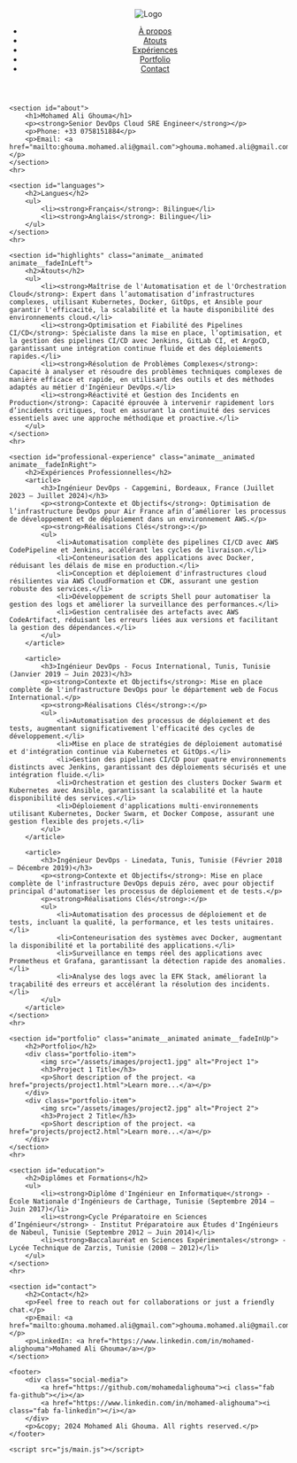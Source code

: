 <!DOCTYPE html>
<html lang="en">
<head>
    <meta charset="UTF-8">
    <meta name="viewport" content="width=device-width, initial-scale=1.0">
    <title>Mohamed Ali Ghouma - DevOps Portfolio</title>
    <link rel="stylesheet" href="css/styles.css">
    <link rel="stylesheet" href="https://cdnjs.cloudflare.com/ajax/libs/animate.css/4.1.1/animate.min.css">
    <script src="https://kit.fontawesome.com/a076d05399.js" crossorigin="anonymous"></script>
</head>
<body>
    <header>
        <div class="logo animate__animated animate__bounceIn">
            <img src="/assets/images/logo.png" alt="Logo">
        </div>
        <nav>
            <ul class="nav-links">
                <li><a href="#about">À propos</a></li>
                <li><a href="#highlights">Atouts</a></li>
                <li><a href="#professional-experience">Expériences</a></li>
                <li><a href="#portfolio">Portfolio</a></li>
                <li><a href="#contact">Contact</a></li>
            </ul>
        </nav>
    </header>

    <section id="about">
        <h1>Mohamed Ali Ghouma</h1>
        <p><strong>Senior DevOps Cloud SRE Engineer</strong></p>
        <p>Phone: +33 0758151884</p>
        <p>Email: <a href="mailto:ghouma.mohamed.ali@gmail.com">ghouma.mohamed.ali@gmail.com</a></p>
    </section>
    <hr>

    <section id="languages">
        <h2>Langues</h2>
        <ul>
            <li><strong>Français</strong>: Bilingue</li>
            <li><strong>Anglais</strong>: Bilingue</li>
        </ul>
    </section>
    <hr>

    <section id="highlights" class="animate__animated animate__fadeInLeft">
        <h2>Atouts</h2>
        <ul>
            <li><strong>Maîtrise de l'Automatisation et de l'Orchestration Cloud</strong>: Expert dans l’automatisation d’infrastructures complexes, utilisant Kubernetes, Docker, GitOps, et Ansible pour garantir l'efficacité, la scalabilité et la haute disponibilité des environnements cloud.</li>
            <li><strong>Optimisation et Fiabilité des Pipelines CI/CD</strong>: Spécialiste dans la mise en place, l’optimisation, et la gestion des pipelines CI/CD avec Jenkins, GitLab CI, et ArgoCD, garantissant une intégration continue fluide et des déploiements rapides.</li>
            <li><strong>Résolution de Problèmes Complexes</strong>: Capacité à analyser et résoudre des problèmes techniques complexes de manière efficace et rapide, en utilisant des outils et des méthodes adaptés au métier d'Ingénieur DevOps.</li>
            <li><strong>Réactivité et Gestion des Incidents en Production</strong>: Capacité éprouvée à intervenir rapidement lors d’incidents critiques, tout en assurant la continuité des services essentiels avec une approche méthodique et proactive.</li>
        </ul>
    </section>
    <hr>

    <section id="professional-experience" class="animate__animated animate__fadeInRight">
        <h2>Expériences Professionnelles</h2>
        <article>
            <h3>Ingénieur DevOps - Capgemini, Bordeaux, France (Juillet 2023 – Juillet 2024)</h3>
            <p><strong>Contexte et Objectifs</strong>: Optimisation de l’infrastructure DevOps pour Air France afin d’améliorer les processus de développement et de déploiement dans un environnement AWS.</p>
            <p><strong>Réalisations Clés</strong>:</p>
            <ul>
                <li>Automatisation complète des pipelines CI/CD avec AWS CodePipeline et Jenkins, accélérant les cycles de livraison.</li>
                <li>Conteneurisation des applications avec Docker, réduisant les délais de mise en production.</li>
                <li>Conception et déploiement d'infrastructures cloud résilientes via AWS CloudFormation et CDK, assurant une gestion robuste des services.</li>
                <li>Développement de scripts Shell pour automatiser la gestion des logs et améliorer la surveillance des performances.</li>
                <li>Gestion centralisée des artefacts avec AWS CodeArtifact, réduisant les erreurs liées aux versions et facilitant la gestion des dépendances.</li>
            </ul>
        </article>

        <article>
            <h3>Ingénieur DevOps - Focus International, Tunis, Tunisie (Janvier 2019 – Juin 2023)</h3>
            <p><strong>Contexte et Objectifs</strong>: Mise en place complète de l'infrastructure DevOps pour le département web de Focus International.</p>
            <p><strong>Réalisations Clés</strong>:</p>
            <ul>
                <li>Automatisation des processus de déploiement et des tests, augmentant significativement l'efficacité des cycles de développement.</li>
                <li>Mise en place de stratégies de déploiement automatisé et d'intégration continue via Kubernetes et GitOps.</li>
                <li>Gestion des pipelines CI/CD pour quatre environnements distincts avec Jenkins, garantissant des déploiements sécurisés et une intégration fluide.</li>
                <li>Orchestration et gestion des clusters Docker Swarm et Kubernetes avec Ansible, garantissant la scalabilité et la haute disponibilité des services.</li>
                <li>Déploiement d'applications multi-environnements utilisant Kubernetes, Docker Swarm, et Docker Compose, assurant une gestion flexible des projets.</li>
            </ul>
        </article>

        <article>
            <h3>Ingénieur DevOps - Linedata, Tunis, Tunisie (Février 2018 – Décembre 2019)</h3>
            <p><strong>Contexte et Objectifs</strong>: Mise en place complète de l'infrastructure DevOps depuis zéro, avec pour objectif principal d'automatiser les processus de déploiement et de tests.</p>
            <p><strong>Réalisations Clés</strong>:</p>
            <ul>
                <li>Automatisation des processus de déploiement et de tests, incluant la qualité, la performance, et les tests unitaires.</li>
                <li>Conteneurisation des systèmes avec Docker, augmentant la disponibilité et la portabilité des applications.</li>
                <li>Surveillance en temps réel des applications avec Prometheus et Grafana, garantissant la détection rapide des anomalies.</li>
                <li>Analyse des logs avec la EFK Stack, améliorant la traçabilité des erreurs et accélérant la résolution des incidents.</li>
            </ul>
        </article>
    </section>
    <hr>

    <section id="portfolio" class="animate__animated animate__fadeInUp">
        <h2>Portfolio</h2>
        <div class="portfolio-item">
            <img src="/assets/images/project1.jpg" alt="Project 1">
            <h3>Project 1 Title</h3>
            <p>Short description of the project. <a href="projects/project1.html">Learn more...</a></p>
        </div>
        <div class="portfolio-item">
            <img src="/assets/images/project2.jpg" alt="Project 2">
            <h3>Project 2 Title</h3>
            <p>Short description of the project. <a href="projects/project2.html">Learn more...</a></p>
        </div>
    </section>
    <hr>

    <section id="education">
        <h2>Diplômes et Formations</h2>
        <ul>
            <li><strong>Diplôme d'Ingénieur en Informatique</strong> - École Nationale d'Ingénieurs de Carthage, Tunisie (Septembre 2014 – Juin 2017)</li>
            <li><strong>Cycle Préparatoire en Sciences d’Ingénieur</strong> - Institut Préparatoire aux Études d'Ingénieurs de Nabeul, Tunisie (Septembre 2012 – Juin 2014)</li>
            <li><strong>Baccalauréat en Sciences Expérimentales</strong> - Lycée Technique de Zarzis, Tunisie (2008 – 2012)</li>
        </ul>
    </section>
    <hr>

    <section id="contact">
        <h2>Contact</h2>
        <p>Feel free to reach out for collaborations or just a friendly chat.</p>
        <p>Email: <a href="mailto:ghouma.mohamed.ali@gmail.com">ghouma.mohamed.ali@gmail.com</a></p>
        <p>LinkedIn: <a href="https://www.linkedin.com/in/mohamed-alighouma">Mohamed Ali Ghouma</a></p>
    </section>

    <footer>
        <div class="social-media">
            <a href="https://github.com/mohamedalighouma"><i class="fab fa-github"></i></a>
            <a href="https://www.linkedin.com/in/mohamed-alighouma"><i class="fab fa-linkedin"></i></a>
        </div>
        <p>&copy; 2024 Mohamed Ali Ghouma. All rights reserved.</p>
    </footer>

    <script src="js/main.js"></script>
</body>
</html>
